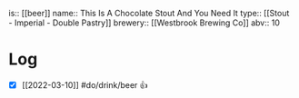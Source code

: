 is:: [[beer]]
name:: This Is A Chocolate Stout And You Need It
type:: [[Stout - Imperial - Double Pastry]]
brewery:: [[Westbrook Brewing Co]]
abv:: 10

# Log
- [x] [[2022-03-10]] #do/drink/beer 👍
